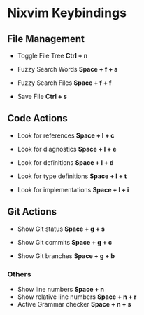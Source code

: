 #  **Nixvim Keybindings**

## File Management

- Toggle File Tree **Ctrl + n** 

- Fuzzy Search Words **Space + f + a**

- Fuzzy Search Files **Space + f + f**

- Save File **Ctrl + s**

## Code Actions

- Look for references **Space + l + c**

- Look for diagnostics **Space + l + e**

- Look for definitions **Space + l + d**

- Look for type definitions **Space + l + t**

- Look for implementations **Space + l + i**

## Git Actions

- Show Git status **Space + g + s**

- Show Git commits **Space + g + c**

- Show Git branches **Space + g + b**

### Others 
    
- Show line numbers **Space + n**
- Show relative line numbers **Space + n + r**
- Active Grammar checker **Space + n + s**



